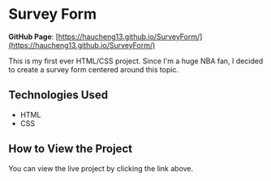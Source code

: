 # Survey Form

**GitHub Page**: [https://haucheng13.github.io/SurveyForm/](https://haucheng13.github.io/SurveyForm/)

This is my first ever HTML/CSS project. Since I'm a huge NBA fan, I decided to create a survey form centered around this topic. 

## Technologies Used
- HTML
- CSS

## How to View the Project
You can view the live project by clicking the link above.
